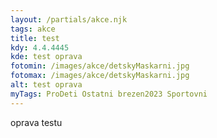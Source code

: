 ```yaml
---
layout: /partials/akce.njk
tags: akce
title: test
kdy: 4.4.4445
kde: test oprava
fotomin: /images/akce/detskyMaskarni.jpg
fotomax: /images/akce/detskyMaskarni.jpg
alt: test oprava
myTags: ProDeti Ostatni brezen2023 Sportovni
---
```

oprava testu
